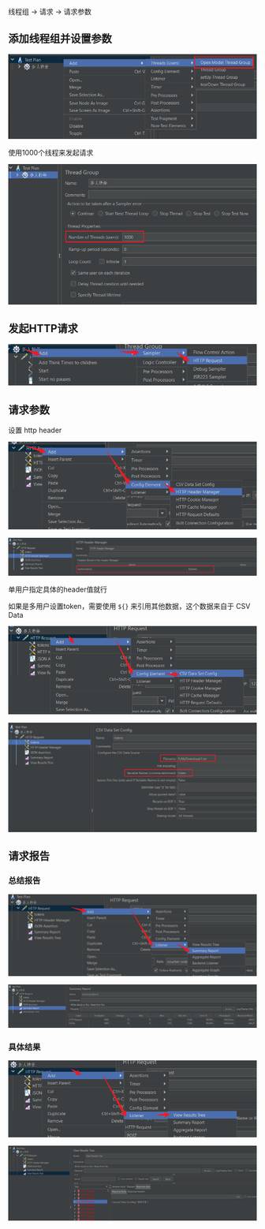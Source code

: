 线程组 -> 请求 -> 请求参数

## 添加线程组并设置参数

![image-20230831150935416](img/image-20230831150935416.png)

使用1000个线程来发起请求

![image-20230831151035786](img/image-20230831151035786.png)

## 发起HTTP请求

![image-20230831151124920](img/image-20230831151124920.png)

## 请求参数

设置 http header

![image-20230831151307070](img/image-20230831151307070.png)

![image-20230831151347962](img/image-20230831151347962.png)

单用户指定具体的header值就行

如果是多用户设置token，需要使用 `${}` 来引用其他数据，这个数据来自于 CSV Data

![image-20230831151212036](img/image-20230831151212036.png)

![image-20230831151514554](img/image-20230831151514554.png)

## 请求报告

### 总结报告

![image-20230831151609495](img/image-20230831151609495.png)

![image-20230831151619851](img/image-20230831151619851.png)

### 具体结果

![image-20230831151712560](img/image-20230831151712560.png)

![image-20230831151727792](img/image-20230831151727792.png)

